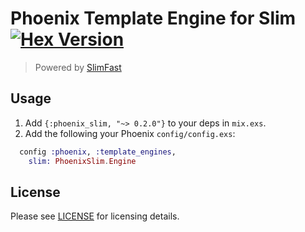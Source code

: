 # Phoenix Template Engine for Slim [![Hex Version](https://img.shields.io/hexpm/v/phoenix_slim.svg)](https://hex.pm/packages/phoenix_slim)
 
> Powered by [SlimFast](https://github.com/doomspork/slim_fast)

## Usage

  1. Add `{:phoenix_slim, "~> 0.2.0"}` to your deps in `mix.exs`.
  2. Add the following your Phoenix `config/config.exs`:

```elixir
  config :phoenix, :template_engines,
    slim: PhoenixSlim.Engine
```

## License

Please see [LICENSE](https://github.com/doomspork/slim_fast/blob/master/LICENSE) for licensing details.
